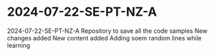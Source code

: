 # 2024-07-22-SE-PT-NZ-A
2024-07-22-SE-PT-NZ-A
Repository to save all the code samples 
New changes added
New content added
Adding soem random lines while learning 